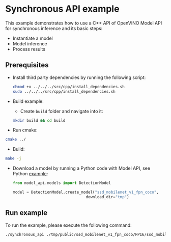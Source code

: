 # Synchronous API example

This example demonstrates how to use a C++ API of OpenVINO Model API for synchronous inference and its basic steps:

- Instantiate a model
- Model inference
- Process results

## Prerequisites

- Install third party dependencies by running the following script:

  ```bash
  chmod +x ../../../src/cpp/install_dependencies.sh
  sudo ../../../src/cpp/install_dependencies.sh
  ```

- Build example:
  - Create `build` folder and navigate into it:

  ```bash
  mkdir build && cd build
  ```

- Run cmake:

```bash
cmake ../
```

- Build:

```bash
make -j
```

- Download a model by running a Python code with Model API, see Python [example](../../python/synchronous_api/README.md):

  ```python
  from model_api.models import DetectionModel

  model = DetectionModel.create_model("ssd_mobilenet_v1_fpn_coco",
                                  download_dir="tmp")
  ```

## Run example

To run the example, please execute the following command:

```bash
./synchronous_api ./tmp/public/ssd_mobilenet_v1_fpn_coco/FP16/ssd_mobilenet_v1_fpn_coco.xml <path_to_image>
```
